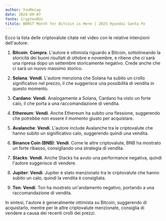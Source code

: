 ```yaml
---
author: YouRecap
date: 2024-09-07
fonte: CryptosRUs
titolo: WORST Month for Bitcoin is Here | 2025 Hyundai Santa Fe
---
```


Ecco la lista delle criptovalute citate nel video con le relative intenzioni dell'autore:

1. **Bitcoin**: **Compra**. L'autore è ottimista riguardo a Bitcoin, sottolineando la storicità dei buoni risultati di ottobre e novembre, e ritiene che ci sarà una ripresa dopo un settembre storicamente negativo. Crede anche che ci sarà un nuovo massimo storico.

2. **Solana**: **Vendi**. L'autore menziona che Solana ha subito un crollo significativo nel prezzo, il che suggerisce una possibilità di vendita in questo momento.

3. **Cardano**: **Vendi**. Analogamente a Solana, Cardano ha visto un forte calo, il che porta a una raccomandazione di vendita.

4. **Ethereum**: **Vendi**. Anche Ethereum ha subito una flessione, suggerendo che potrebbe non essere il momento giusto per acquistare.

5. **Avalanche**: **Vendi**. L'autore include Avalanche tra le criptovalute che hanno subito un significativo calo, suggerendo quindi una vendita.

6. **Binance Coin (BNB)**: **Vendi**. Come le altre criptovalute, BNB ha mostrato un forte ribasso, consigliando una strategia di vendita.

7. **Stacks**: **Vendi**. Anche Stacks ha avuto una performance negativa, quindi l'autore suggerisce di vendere.

8. **Jupiter**: **Vendi**. Jupiter è stato menzionato tra le criptovalute che hanno subito un calo, quindi la vendita è consigliata.

9. **Ton**: **Vendi**. Ton ha mostrato un'andamento negativo, portando a una raccomandazione di vendita.

In sintesi, l'autore è generalmente ottimista su Bitcoin, suggerendo di acquistarlo, mentre per le altre criptovalute menzionate, consiglia di vendere a causa dei recenti crolli dei prezzi.
